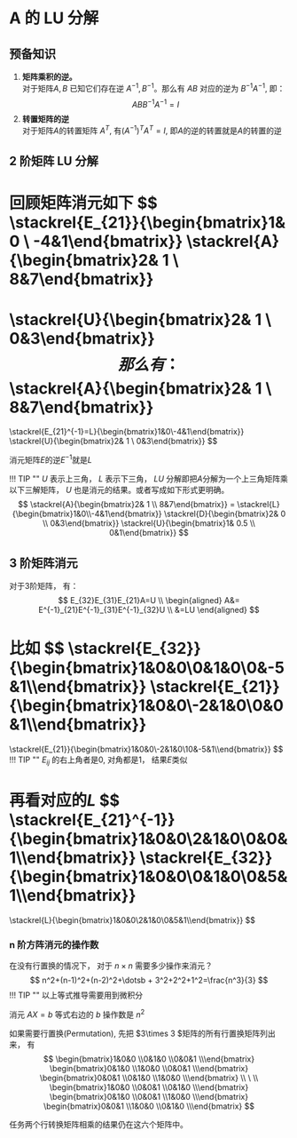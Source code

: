 # A 的 LU 分解
## 预备知识
1. **矩阵乘积的逆。**  
   对于矩阵$A,B$ 已知它们存在逆 $A^{-1}, B^{-1}$。那么有 $AB$ 对应的逆为 $B^{-1}A^{-1}$, 即：
    $$
    ABB^{-1}A^{-1}=I
    $$
2. **转置矩阵的逆**  
   对于矩阵$A$的转置矩阵 $A^T$, 有($A^{-1})^TA^T=I$, 即$A$的逆的转置就是$A$的转置的逆

## 2 阶矩阵 LU 分解
回顾矩阵消元如下
$$
\stackrel{E_{21}}{\begin{bmatrix}1& 0 \\ -4&1\end{bmatrix}}
\stackrel{A}{\begin{bmatrix}2& 1 \\ 8&7\end{bmatrix}}
=
\stackrel{U}{\begin{bmatrix}2& 1 \\ 0&3\end{bmatrix}}
$$
那么有：
$$
\stackrel{A}{\begin{bmatrix}2& 1 \\ 8&7\end{bmatrix}}
=
\stackrel{E_{21}^{-1}=L}{\begin{bmatrix}1&0\\-4&1\end{bmatrix}}
\stackrel{U}{\begin{bmatrix}2& 1 \\ 0&3\end{bmatrix}}
$$

消元矩阵$E$的逆$E^{-1}$就是$L$

!!! TIP ""
    $U$ 表示上三角， $L$ 表示下三角， $LU$ 分解即把$A$分解为一个上三角矩阵乘以下三解矩阵， $U$ 也是消元的结果。或者写成如下形式更明确。
    $$
    \stackrel{A}{\begin{bmatrix}2& 1 \\ 8&7\end{bmatrix}}
    =
    \stackrel{L}{\begin{bmatrix}1&0\\-4&1\end{bmatrix}}
    \stackrel{D}{\begin{bmatrix}2& 0 \\ 0&3\end{bmatrix}}
    \stackrel{U}{\begin{bmatrix}1& 0.5 \\ 0&1\end{bmatrix}}
    $$

## 3 阶矩阵消元

对于3阶矩阵， 有：
$$
E_{32}E_{31}E_{21}A=U \\
\begin{aligned}
A&= E^{-1}_{21}E^{-1}_{31}E^{-1}_{32}U \\
&=LU
\end{aligned}
$$

比如
$$
\stackrel{E_{32}}{\begin{bmatrix}1&0&0\\0&1&0\\0&-5&1\\\end{bmatrix}}
\stackrel{E_{21}}{\begin{bmatrix}1&0&0\\-2&1&0\\0&0&1\\\end{bmatrix}}
=
\stackrel{E_{21}}{\begin{bmatrix}1&0&0\\-2&1&0\\10&-5&1\\\end{bmatrix}}
$$
!!! TIP ""
    $E_{ij}$ 的右上角者是0, 对角都是1， 结果$E$类似

再看对应的$L$ 
$$
\stackrel{E_{21}^{-1}}{\begin{bmatrix}1&0&0\\2&1&0\\0&0&1\\\end{bmatrix}}
\stackrel{E_{32}}{\begin{bmatrix}1&0&0\\0&1&0\\0&5&1\\\end{bmatrix}}
=
\stackrel{L}{\begin{bmatrix}1&0&0\\2&1&0\\0&5&1\\\end{bmatrix}}
$$

### n 阶方阵消元的操作数

在没有行置换的情况下， 对于 $n\times n$ 需要多少操作来消元？
$$
n^2+(n-1)^2+(n-2)^2+\dotsb + 3^2+2^2+1^2=\frac{n^3}{3}
$$
!!! TIP ""
    以上等式推导需要用到微积分

消元 $AX=b$ 等式右边的 $b$ 操作数是 $n^2$

如果需要行置换(Permutation), 先把 $3\times 3 $矩阵的所有行置换矩阵列出来， 有
$$
\begin{bmatrix}1&0&0 \\0&1&0 \\0&0&1 \\\end{bmatrix} 
\begin{bmatrix}0&1&0 \\1&0&0 \\0&0&1 \\\end{bmatrix} 
\begin{bmatrix}0&0&1 \\0&1&0 \\1&0&0  \\\end{bmatrix} \\ \  \\
\begin{bmatrix}1&0&0 \\0&0&1 \\0&1&0 \\\end{bmatrix} 
\begin{bmatrix}0&1&0 \\0&0&1 \\1&0&0 \\\end{bmatrix} 
\begin{bmatrix}0&0&1 \\1&0&0 \\0&1&0 \\\end{bmatrix} 
$$

任务两个行转换矩阵相乘的结果仍在这六个矩阵中。